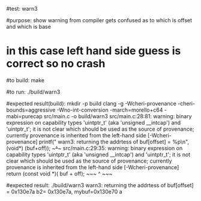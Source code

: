 #test:  warn3 

#purpose:  show warning from compiler gets confused as to which is offset and which is base
#    in this case left hand side guess is correct so no crash

#to build:
make 

#to run:
./build/warn3

#expected result(build):
mkdir -p build
clang -g -Wcheri-provenance -cheri-bounds=aggressive -Wno-int-conversion  -march=morello+c64 -mabi=purecap  src/main.c -o build/warn3
src/main.c:28:81: warning: binary expression on capability types 'uintptr_t' (aka 'unsigned __intcap') and 'uintptr_t'; it is not clear which should be used as the source of provenance; currently provenance is inherited from the left-hand side [-Wcheri-provenance]
    printf(" warn3:  returning the addrtess of buf[offset] = %p\n", (void*) (buf+off)); 
                                                                             ~~~^~~~
src/main.c:29:35: warning: binary expression on capability types 'uintptr_t' (aka 'unsigned __intcap') and 'uintptr_t'; it is not clear which should be used as the source of provenance; currently provenance is inherited from the left-hand side [-Wcheri-provenance]
    return (const void *)(    buf + off);
                              ~~~ ^ ~~~

#expected result:
./build/warn3
 warn3:  returning the addrtess of buf[offset] = 0x130e7a
b2= 0x130e7a,  mybuf=0x130e70 a









